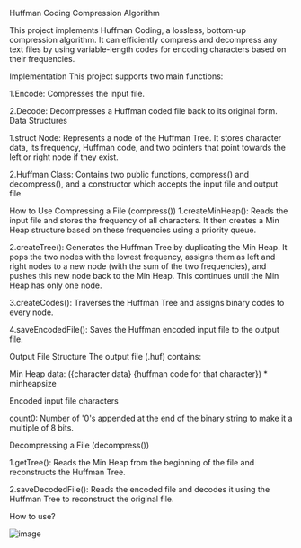 Huffman Coding Compression Algorithm

This project implements Huffman Coding, a lossless, bottom-up compression algorithm. It can efficiently compress and decompress any text files by using variable-length codes for encoding characters based on their frequencies.

Implementation
This project supports two main functions:

1.Encode: Compresses the input file.

2.Decode: Decompresses a Huffman coded file back to its original form.
Data Structures

1.struct Node: Represents a node of the Huffman Tree. It stores character data, its frequency, Huffman code, and two pointers that point towards the left or right node if they exist.

2.Huffman Class: Contains two public functions, compress() and decompress(), and a constructor which accepts the input file and output file.

How to Use
Compressing a File (compress())
1.createMinHeap(): Reads the input file and stores the frequency of all characters. It then creates a Min Heap structure based on these frequencies using a priority queue.

2.createTree(): Generates the Huffman Tree by duplicating the Min Heap. It pops the two nodes with the lowest frequency, assigns them as left and right nodes to a new node (with the sum of the two frequencies), and pushes this new node back to the Min Heap. This continues until the Min Heap has only one node.

3.createCodes(): Traverses the Huffman Tree and assigns binary codes to every node.

4.saveEncodedFile(): Saves the Huffman encoded input file to the output file.

Output File Structure
The output file (.huf) contains:

Min Heap data: ({character data} {huffman code for that character}) * minheapsize

Encoded input file characters

count0: Number of '0's appended at the end of the binary string to make it a multiple of 8 bits.

Decompressing a File (decompress())

1.getTree(): Reads the Min Heap from the beginning of the file and reconstructs the Huffman Tree.

2.saveDecodedFile(): Reads the encoded file and decodes it using the Huffman Tree to reconstruct the original file.

 How to  use?
 
![image](https://github.com/twriAdarsh/File-compression-and-decompression-tool/assets/143320903/181e3b4c-fe49-4558-99e1-37b9a812403d)
